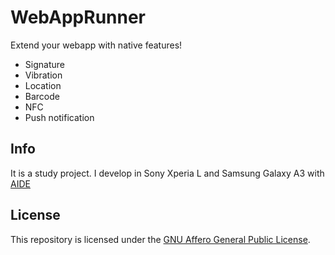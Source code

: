# WebAppRunner

Extend your webapp with native features!

* Signature
* Vibration
* Location
* Barcode
* NFC
* Push notification

## Info

It is a study project. I develop in Sony Xperia L and Samsung Galaxy A3 with [AIDE](https://www.android-ide.com/)

## License

This repository is licensed under the [GNU Affero General Public License](https://www.gnu.org/licenses/agpl-3.0.en.html).
